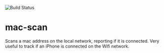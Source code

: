 ![Build Status](https://travis-ci.org/bchabrier/zibase.svg?branch=master)
# mac-scan
Scans a mac address on the local network, reporting if it is connected. Very useful to track if an iPhone is connected on the Wifi network.
